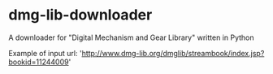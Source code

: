# dmg-lib-downloader
A downloader for "Digital Mechanism and Gear Library"  written in Python




Example of input url: 'http://www.dmg-lib.org/dmglib/streambook/index.jsp?bookid=11244009'
